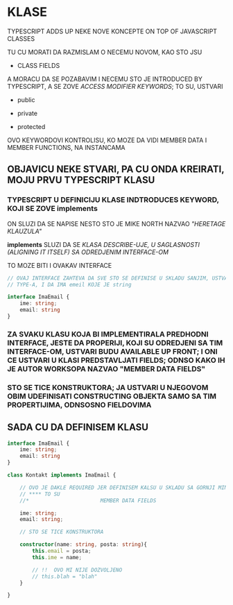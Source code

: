 # KLASE

TYPESCRIPT ADDS UP NEKE NOVE KONCEPTE ON TOP OF JAVASCRIPT CLASSES

TU CU MORATI DA RAZMISLAM O NECEMU NOVOM, KAO STO JSU

- CLASS FIELDS

A MORACU DA SE POZABAVIM I NECEMU STO JE INTRODUCED BY TYPESCRIPT, A SE ZOVE *ACCESS MODIFIER KEYWORDS*; TO SU, USTVARI

- public

- private

- protected

OVO KEYWORDOVI KONTROLISU, KO MOZE DA VIDI MEMBER DATA I MEMBER FUNCTIONS, NA INSTANCAMA

## OBJAVICU NEKE STVARI, PA CU ONDA KREIRATI, MOJU PRVU TYPESCRIPT KLASU

### TYPESCRIPT U DEFINICIJU KLASE INDTRODUCES KEYWORD, KOJI SE ZOVE implements

ON SLUZI DA SE NAPISE NESTO STO JE MIKE NORTH NAZVAO *"HERETAGE KLAUZULA"*

**implements** SLUZI DA SE *KLASA DESCRIBE-UJE, U SAGLASNOSTI (ALIGNING IT ITSELF) SA ODREDJENIM INTERFACE-OM*

TO MOZE BITI I OVAKAV INTERFACE

```typescript
// OVAJ INTERFACE ZAHTEVA DA SVE STO SE DEFINISE U SKLADU SANJIM, USTVARI IMA   ime  KOJE JE string
// TYPE-A, I DA IMA emeil KOJE JE string

interface ImaEmail {
    ime: string;
    email: string
}
```

### ZA SVAKU KLASU KOJA BI IMPLEMENTIRALA PREDHODNI INTERFACE, JESTE DA PROPERIJI, KOJI SU ODREDJENI SA TIM INTERFACE-OM, USTVARI BUDU AVAILABLE UP FRONT; I ONI CE USTVARI U KLASI PREDSTAVLJATI FIELDS; ODNSO KAKO IH JE AUTOR WORKSOPA NAZVAO "MEMBER DATA FIELDS"

### STO SE TICE KONSTRUKTORA; JA USTVARI U NJEGOVOM OBIM UDEFINISATI CONSTRUCTING OBJEKTA SAMO SA TIM PROPERTIJIMA, ODNSOSNO FIELDOVIMA

## SADA CU DA DEFINISEM KLASU

```typescript
interface ImaEmail {
    ime: string;
    email: string
}

class Kontakt implements ImaEmail {

    // OVO JE DAKLE REQUIRED JER DEFINISEM KALSU U SKLADU SA GORNJI MINTERFACE-OM
    // **** TO SU       
    //*                       MEMBER DATA FIELDS

    ime: string;
    email: string;

    // STO SE TICE KONSTRUKTORA

    constructor(name: string, posta: string){
        this.email = posta;
        this.ime = name;

        // !!  OVO MI NIJE DOZVOLJENO
        // this.blah = "blah"
    }

}

```

